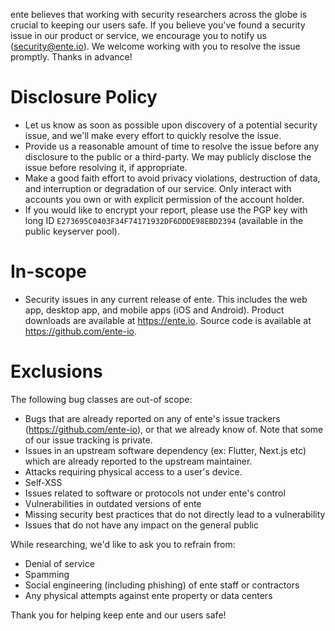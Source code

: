 ente believes that working with security researchers across the globe is crucial
to keeping our users safe. If you believe you've found a security issue in our
product or service, we encourage you to notify us (security@ente.io). We welcome
working with you to resolve the issue promptly. Thanks in advance!

# Disclosure Policy

- Let us know as soon as possible upon discovery of a potential security issue,
  and we'll make every effort to quickly resolve the issue.
- Provide us a reasonable amount of time to resolve the issue before any
  disclosure to the public or a third-party. We may publicly disclose the issue
  before resolving it, if appropriate. 
- Make a good faith effort to avoid privacy violations, destruction of data, and
  interruption or degradation of our service. Only interact with accounts you
  own or with explicit permission of the account holder.
- If you would like to encrypt your report, please use the PGP key with long ID
  `E273695C0403F34F74171932DF6DDDE98EBD2394` (available in the public keyserver
  pool).

# In-scope

- Security issues in any current release of ente. This includes the web app,
  desktop app, and mobile apps (iOS and Android). Product downloads are
  available at https://ente.io. Source code is available at
  https://github.com/ente-io.

# Exclusions

The following bug classes are out-of scope:

- Bugs that are already reported on any of ente's issue trackers
  (https://github.com/ente-io), or that we already know of. Note that some of
  our issue tracking is private.
- Issues in an upstream software dependency (ex: Flutter, Next.js etc) which are
  already reported to the upstream maintainer.
- Attacks requiring physical access to a user's device.
- Self-XSS
- Issues related to software or protocols not under ente's control
- Vulnerabilities in outdated versions of ente
- Missing security best practices that do not directly lead to a vulnerability
- Issues that do not have any impact on the general public

While researching, we'd like to ask you to refrain from:

- Denial of service
- Spamming
- Social engineering (including phishing) of ente staff or contractors
- Any physical attempts against ente property or data centers

Thank you for helping keep ente and our users safe!
